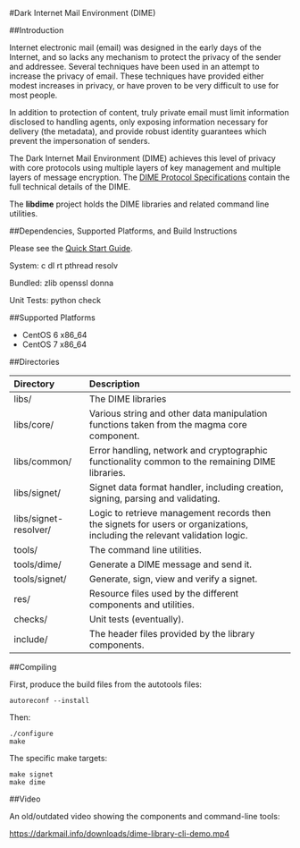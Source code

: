 #Dark Internet Mail Environment (DIME)

##Introduction

Internet electronic mail (email) was designed in the early days of the Internet, and so
lacks any mechanism to protect the privacy of the sender and addressee. Several techniques
have been used in an attempt to increase the privacy of email. These techniques have provided
either modest increases in privacy, or have proven to be very difficult to use for most people.

In addition to protection of content, truly private email must limit information disclosed to 
handling agents, only exposing information necessary for delivery (the metadata), and provide robust
identity guarantees which prevent the impersonation of senders. 

The Dark Internet Mail Environment (DIME) achieves this level of privacy with core protocols
using multiple layers of key management and multiple layers of message encryption.
The [DIME Protocol Specifications](https://darkmail.info/downloads/dark-internet-mail-environment-december-2014.pdf)
contain the full technical details of the DIME.

The **libdime** project holds the DIME libraries and related command line utilities.

##Dependencies, Supported Platforms, and Build Instructions

Please see the [Quick Start Guide](docs/quickstart.md).

System:
c dl rt pthread resolv

Bundled:
zlib openssl donna

Unit Tests:
python check

##Supported Platforms

* CentOS 6 x86_64
* CentOS 7 x86_64

##Directories

Directory | Description
:--- | :---
libs/ | The DIME libraries
libs/core/ | Various string and other data manipulation functions taken from the magma core component.
libs/common/ | Error handling, network and cryptographic functionality common to the remaining DIME libraries.
libs/signet/ | Signet data format handler, including creation, signing, parsing and validating.
libs/signet-resolver/ | Logic to retrieve management records then the signets for users or organizations, including the relevant validation logic.
tools/ | The command line utilities.
tools/dime/ | Generate a DIME message and send it.
tools/signet/ | Generate, sign, view and verify a signet.
res/ | Resource files used by the different components and utilities.
checks/ | Unit tests (eventually).
include/ | The header files provided by the library components.

##Compiling

First, produce the build files from the autotools files:

    autoreconf --install

Then:

    ./configure
    make

The specific make targets:

    make signet
    make dime

##Video

An old/outdated video showing the components and command-line tools:

https://darkmail.info/downloads/dime-library-cli-demo.mp4
